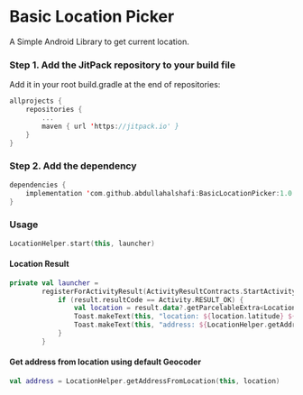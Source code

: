 # Basic Location Picker
A Simple Android Library to get current location.

### Step 1. Add the JitPack repository to your build file
Add it in your root build.gradle at the end of repositories:
```Kotlin
allprojects {
    repositories {
        ...
        maven { url 'https://jitpack.io' }
    }
}
```

### Step 2. Add the dependency
```Kotlin
dependencies {
    implementation 'com.github.abdullahalshafi:BasicLocationPicker:1.0.1'
}
```

### Usage

```kotlin
LocationHelper.start(this, launcher)
```

#### Location Result
```kotlin
private val launcher =
        registerForActivityResult(ActivityResultContracts.StartActivityForResult()) { result ->
            if (result.resultCode == Activity.RESULT_OK) {
                val location = result.data?.getParcelableExtra<Location>(LocationHelper.LOCATION_RESULT) as Location
                Toast.makeText(this, "location: ${location.latitude} ${location.longitude}", Toast.LENGTH_LONG).show()
                Toast.makeText(this, "address: ${LocationHelper.getAddressFromLocation(this, location)}", Toast.LENGTH_LONG).show()
            }
        }
```


#### Get address from location using default Geocoder
```kotlin
val address = LocationHelper.getAddressFromLocation(this, location)
```


